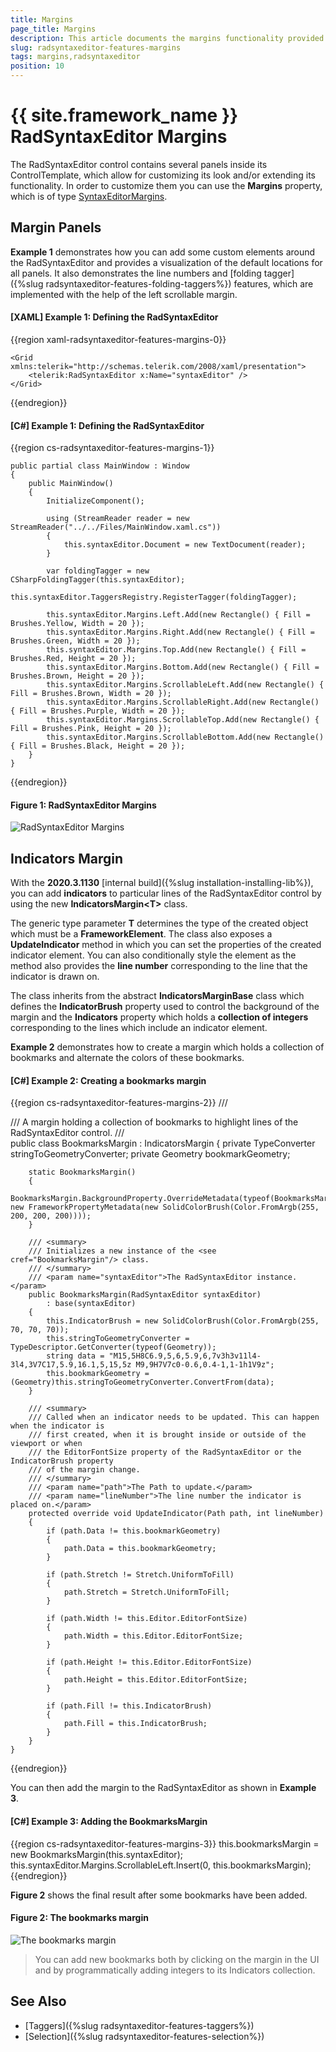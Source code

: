 ```yaml
---
title: Margins
page_title: Margins
description: This article documents the margins functionality provided by the RadSyntaxEditor control.
slug: radsyntaxeditor-features-margins
tags: margins,radsyntaxeditor
position: 10
---
```


# {{ site.framework_name }} RadSyntaxEditor Margins

The RadSyntaxEditor control contains several panels inside its ControlTemplate, which allow for customizing its look and/or extending its functionality. In order to customize them you can use the **Margins** property, which is of type [SyntaxEditorMargins](https://docs.telerik.com/devtools/wpf/api/telerik.windows.controls.syntaxeditor.ui.margins.syntaxeditormargins).

## Margin Panels

__Example 1__ demonstrates how you can add some custom elements around the RadSyntaxEditor and provides a visualization of the default locations for all panels. It also demonstrates the line numbers and [folding tagger]({%slug radsyntaxeditor-features-folding-taggers%}) features, which are implemented with the help of the left scrollable margin.

#### __[XAML] Example 1: Defining the RadSyntaxEditor__
{{region xaml-radsyntaxeditor-features-margins-0}}

	<Grid xmlns:telerik="http://schemas.telerik.com/2008/xaml/presentation">
        <telerik:RadSyntaxEditor x:Name="syntaxEditor" />
    </Grid>
{{endregion}}

#### __[C#] Example 1: Defining the RadSyntaxEditor__
{{region cs-radsyntaxeditor-features-margins-1}}

	public partial class MainWindow : Window
    {
        public MainWindow()
        {
            InitializeComponent();

            using (StreamReader reader = new StreamReader("../../Files/MainWindow.xaml.cs"))
            {
                this.syntaxEditor.Document = new TextDocument(reader);
            }

            var foldingTagger = new CSharpFoldingTagger(this.syntaxEditor);
            this.syntaxEditor.TaggersRegistry.RegisterTagger(foldingTagger);

            this.syntaxEditor.Margins.Left.Add(new Rectangle() { Fill = Brushes.Yellow, Width = 20 });
            this.syntaxEditor.Margins.Right.Add(new Rectangle() { Fill = Brushes.Green, Width = 20 });
            this.syntaxEditor.Margins.Top.Add(new Rectangle() { Fill = Brushes.Red, Height = 20 });
            this.syntaxEditor.Margins.Bottom.Add(new Rectangle() { Fill = Brushes.Brown, Height = 20 });
            this.syntaxEditor.Margins.ScrollableLeft.Add(new Rectangle() { Fill = Brushes.Brown, Width = 20 });
            this.syntaxEditor.Margins.ScrollableRight.Add(new Rectangle() { Fill = Brushes.Purple, Width = 20 });
            this.syntaxEditor.Margins.ScrollableTop.Add(new Rectangle() { Fill = Brushes.Pink, Height = 20 });
            this.syntaxEditor.Margins.ScrollableBottom.Add(new Rectangle() { Fill = Brushes.Black, Height = 20 });
        }
    }
{{endregion}}

#### __Figure 1: RadSyntaxEditor Margins__
![RadSyntaxEditor Margins](images/syntaxeditor-margins.png)

## Indicators Margin

With the **2020.3.1130** [internal build]({%slug installation-installing-lib%}), you can add **indicators** to particular lines of the RadSyntaxEditor control by using the new **IndicatorsMargin&lt;T&gt;** class.

The generic type parameter **T** determines the type of the created object which must be a **FrameworkElement**. The class also exposes a **UpdateIndicator** method in which you can set the properties of the created indicator element. You can also conditionally style the element as the method also provides the **line number** corresponding to the line that the indicator is drawn on.

The class inherits from the abstract **IndicatorsMarginBase** class which defines the **IndicatorBrush** property used to control the background of the margin and the **Indicators** property which holds a **collection of integers** corresponding to the lines which include an indicator element.

**Example 2** demonstrates how to create a margin which holds a collection of bookmarks and alternate the colors of these bookmarks.

#### [C#] Example 2: Creating a bookmarks margin

{{region cs-radsyntaxeditor-features-margins-2}}
    /// <summary>
    /// A margin holding a collection of bookmarks to highlight lines of the RadSyntaxEditor control.
    /// </summary>
    public class BookmarksMargin : IndicatorsMargin<Path>
    {
        private TypeConverter stringToGeometryConverter;
        private Geometry bookmarkGeometry;

        static BookmarksMargin()
        {
            BookmarksMargin.BackgroundProperty.OverrideMetadata(typeof(BookmarksMargin), new FrameworkPropertyMetadata(new SolidColorBrush(Color.FromArgb(255, 200, 200, 200))));
        }

        /// <summary>
        /// Initializes a new instance of the <see cref="BookmarksMargin"/> class.
        /// </summary>
        /// <param name="syntaxEditor">The RadSyntaxEditor instance.</param>
        public BookmarksMargin(RadSyntaxEditor syntaxEditor)
            : base(syntaxEditor)
        {
            this.IndicatorBrush = new SolidColorBrush(Color.FromArgb(255, 70, 70, 70));
            this.stringToGeometryConverter = TypeDescriptor.GetConverter(typeof(Geometry));
            string data = "M15,5H8C6.9,5,6,5.9,6,7v3h3v11l4-3l4,3V7C17,5.9,16.1,5,15,5z M9,9H7V7c0-0.6,0.4-1,1-1h1V9z";
            this.bookmarkGeometry = (Geometry)this.stringToGeometryConverter.ConvertFrom(data);
        }

        /// <summary>
        /// Called when an indicator needs to be updated. This can happen when the indicator is
        /// first created, when it is brought inside or outside of the viewport or when
        /// the EditorFontSize property of the RadSyntaxEditor or the IndicatorBrush property
        /// of the margin change.
        /// </summary>
        /// <param name="path">The Path to update.</param>
        /// <param name="lineNumber">The line number the indicator is placed on.</param>
        protected override void UpdateIndicator(Path path, int lineNumber)
        {
            if (path.Data != this.bookmarkGeometry)
            {
                path.Data = this.bookmarkGeometry;
            }

            if (path.Stretch != Stretch.UniformToFill)
            {
                path.Stretch = Stretch.UniformToFill;
            }

            if (path.Width != this.Editor.EditorFontSize)
            {
                path.Width = this.Editor.EditorFontSize;
            }

            if (path.Height != this.Editor.EditorFontSize)
            {
                path.Height = this.Editor.EditorFontSize;
            }

            if (path.Fill != this.IndicatorBrush)
            {
                path.Fill = this.IndicatorBrush;
            }
        }
    }
{{endregion}}

You can then add the margin to the RadSyntaxEditor as shown in **Example 3**.

#### [C#] Example 3: Adding the BookmarksMargin

{{region cs-radsyntaxeditor-features-margins-3}}
    this.bookmarksMargin = new BookmarksMargin(this.syntaxEditor);
    this.syntaxEditor.Margins.ScrollableLeft.Insert(0, this.bookmarksMargin);
{{endregion}}

**Figure 2** shows the final result after some bookmarks have been added.

#### __Figure 2: The bookmarks margin__
![The bookmarks margin](images/syntaxeditor-margins-2.png)

>You can add new bookmarks both by clicking on the margin in the UI and by programmatically adding integers to its Indicators collection.

## See Also

* [Taggers]({%slug radsyntaxeditor-features-taggers%})
* [Selection]({%slug radsyntaxeditor-features-selection%})
